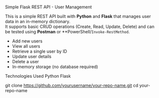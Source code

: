  Simple Flask REST API - User Management

This is a simple REST API built with **Python** and **Flask** that manages user data in an in-memory dictionary.  
It supports basic CRUD operations (Create, Read, Update, Delete) and can be tested using **Postman** or **PowerShell/`Invoke-RestMethod`.



- Add new users
- View all users
- Retrieve a single user by ID
- Update user details
- Delete a user
- In-memory storage (no database required)



Technologies Used
 Python 
 Flask





   git clone https://github.com/yourusername/your-repo-name.git
   cd your-repo-name
